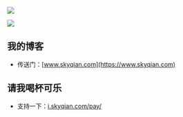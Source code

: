 ![](https://github-readme-stats.vercel.app/api?username=wusuov&show_icons=true)

![](https://github-readme-stats.vercel.app/api/top-langs/?username=wusuov&layout=pie&size_weight=0.5&count_weight=0.5&langs_count=10)

## 我的博客

* 传送门：[www.skyqian.com](https://www.skyqian.com)

## 请我喝杯可乐

* 支持一下：[i.skyqian.com/pay/](https://i.skyqian.com/pay/)

